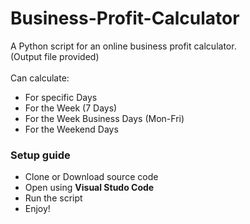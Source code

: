 # Business-Profit-Calculator
A Python script for an online business profit calculator.
<br />
(Output file provided)
<br />
<br />
Can calculate:
+ For specific Days
+ For the Week (7 Days)
+ For the Week Business Days (Mon-Fri)
+ For the Weekend Days

### Setup guide
- Clone or Download source code
- Open using **Visual Studo Code**
- Run the script
- Enjoy!
